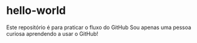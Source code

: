 # hello-world
Este repositório é para praticar o fluxo do GitHub
Sou apenas uma pessoa curiosa aprendendo a usar o GitHub!
